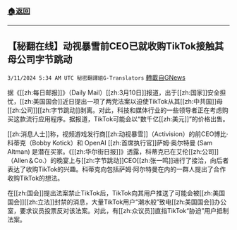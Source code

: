 ###  [:house:返回](README.md)
---


## 【秘翻在线】动视暴雪前CEO已就收购TikTok接触其母公司字节跳动
`3/11/2024 5:34 AM UTC 秘密翻譯組G-Translators` [轉載自GNews](https://gnews.org/articles/2383207)

据《[[zh:每日邮报]]》（Daily Mail）[[zh:3月10日]]报道，出于[[zh:国家]]安全担忧，[[zh:美国国会]]近日提出一项了两党法案以迫使TikTok从其[[zh:中共国]]母[[zh:公司]][[zh:字节跳动]]剥离。对此，科技和媒体行业的一些领导者正在考虑购买这款流行应用程序。据报道，TikTok可能会以“数千亿[[zh:美元]]”的价格出售。

[[zh:消息人士]]称，视频游戏发行商[[zh:动视暴雪]]（Activision）的前CEO博比·科蒂克（Bobby Kotick）和 OpenAI [[zh:首席执行官]]萨姆·奥尔特曼 (Sam Altman) 是潜在买家。《[[zh:华尔街日报]]》透露，科蒂克已在艾伦[[zh:公司]]（Allen＆Co.）的晚宴上与[[zh:字节跳动]]CEO[[zh:张一鸣]]进行了接洽，向后者表达了收购TikTok的兴趣。科蒂克向包括萨姆·阿尔特曼在内的一群人提出了合作收购TikTok的想法。

在[[zh:国会]]提出法案禁止TikTok后，TikTok向其用户推送了可能会被[[zh:美国国会]][[zh:立法]]封禁的消息，大量TikTok用户“潮水般”致电[[zh:美国国会]]办公室，要求议员投票反对该法案。对此，有[[zh:众议员]]直指TikTok“胁迫”用户抵制法案。

